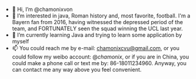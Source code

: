 - 👋 Hi, I’m @chamonixvon
- 👀 I’m interested in java, Roman history and, most favorite, football. I'm a Bayern fan from 2016, having witnessed the depressed period of the team, and FORTUNATELY seen the squad winning the UCL last year.
- 🌱 I’m currently learning Java and trying to learn some application by myself
- 📫 You could reach me by e-mail: chamonixcvu@gmail.com, 
  or you could follow my weibo account: @_chamonix_,
  or if you are in China, you could make a phone call or text me by: 86-18011234960.
  Anyway, you can contact me any way above you feel convenient.

<!---
chamonixvon/chamonixvon is a ✨ special ✨ repository because its `README.md` (this file) appears on your GitHub profile.
You can click the Preview link to take a look at your changes.
--->

